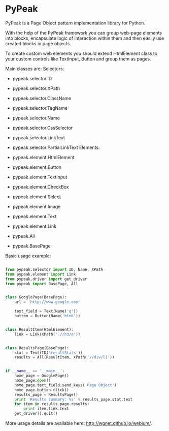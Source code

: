# PyPeak

PyPeak is a Page Object pattern implementation library for Python.

With the help of the PyPeak framework you can group web-page elements into blocks, encapsulate logic of interaction within them and then easily use created blocks in page objects.

To create custom web elements you should extend HtmlElement class to your custom controls like TextInput, Button and group them as pages.

Main classes are:
  Selectors:
- pypeak.selector.ID
- pypeak.selector.XPath
- pypeak.selector.ClassName
- pypeak.selector.TagName
- pypeak.selector.Name
- pypeak.selector.CssSelector
- pypeak.selector.LinkText
- pypeak.selector.PartialLinkText
  Elements:
- pypeak.element.HtmlElement
- pypeak.element.Button
- pypeak.element.TextInput
- pypeak.element.CheckBox
- pypeak.element.Select
- pypeak.element.Image
- pypeak.element.Text
- pypeak.element.Link

- pypeak.All
- pypeak.BasePage

Basic usage example:

```python

from pypeak.selector import ID, Name, XPath
from pypeak.element import Link
from pypeak.driver import get_driver
from pypeak import BasePage, All


class GooglePage(BasePage):
    url = 'http://www.google.com'

    text_field = Text(Name('q'))
    button = Button(Name('btnK'))


class ResultItem(HtmlElement):
    link = Link(XPath('.//h3/a'))


class ResultsPage(BasePage):
    stat = Text(ID('resultStats'))
    results = All(ResultItem, XPath('//div/li'))


if __name__ == '__main__':
    home_page = GooglePage()
    home_page.open()
    home_page.text_field.send_keys('Page Object')
    home_page.button.click()
    results_page = ResultsPage()
    print 'Results summary: %s' % results_page.stat.text
    for item in results_page.results:
        print item.link.text
    get_driver().quit()
```

More usage details are available here: http://wgnet.github.io/webium/.
